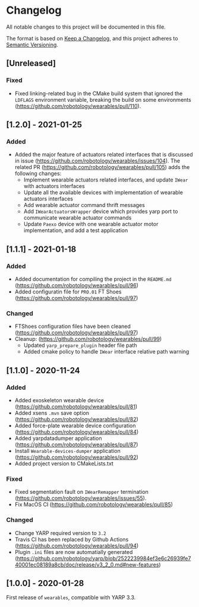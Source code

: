 # Changelog
All notable changes to this project will be documented in this file.

The format is based on [Keep a Changelog](https://keepachangelog.com/en/1.0.0/),
and this project adheres to [Semantic Versioning](https://semver.org/spec/v2.0.0.html).

## [Unreleased]

### Fixed
  - Fixed linking-related bug in the CMake build system that ignored the `LDFLAGS`  environment variable, breaking the build on some environments (https://github.com/robotology/wearables/pull/110).

## [1.2.0] - 2021-01-25

### Added
- Added the major feature of actuators related interfaces that is discussed in issue (https://github.com/robotology/wearables/issues/104). The related PR (https://github.com/robotology/wearables/pull/105) adds the following changes:
  - Implement wearable actuators related interfaces, and update `IWear` with actuators interfaces
  - Update all the available devices with implementation of wearable actuators interfaces
  - Add wearable actuator command thrift messages
  - Add `IWearActuatorsWrapper` device which provides yarp port to communicate wearable actuator commands
  - Update `Paexo` device with one wearable actuator motor implementation, and add a test application

## [1.1.1] - 2021-01-18

### Added
- Added documentation for compiling the project in the `README.md` (https://github.com/robotology/wearables/pull/96)
- Added configuratin file for `PRO.01` FT Shoes (https://github.com/robotology/wearables/pull/97)

### Changed
- FTShoes configuration files have been cleaned (https://github.com/robotology/wearables/pull/97)
- Cleanup: (https://github.com/robotology/wearables/pull/99)
    - Updated `yarp_prepare_plugin` header file path
    - Added cmake policy to handle `IWear` interface relative path warning

## [1.1.0] - 2020-11-24

### Added
- Added exoskeleton wearable device (https://github.com/robotology/wearables/pull/81)
- Added xsens `.mvn` save option (https://github.com/robotology/wearables/pull/82)
- Added force-plate wearable device configuration (https://github.com/robotology/wearables/pull/84)
- Added yarpdatadumper application (https://github.com/robotology/wearables/pull/87)
- Install `Wearable-devices-dumper` application (https://github.com/robotology/wearables/pull/92)
- Added project version to CMakeLists.txt

### Fixed
- Fixed segmentation fault on `IWearRemapper` termination (https://github.com/robotology/wearables/issues/55).
- Fix MacOS CI (https://github.com/robotology/wearables/pull/85)

### Changed
- Change YARP required version to `3.2`
- Travis CI has been replaced by Github Actions (https://github.com/robotology/wearables/pull/94)
- Plugin `.ini` files are now automatially generated (https://github.com/robotology/yarp/blob/2522239984ef3e6c26939fe740001ec08189a8cb/doc/release/v3_2_0.md#new-features)

## [1.0.0] - 2020-01-28

First release of `wearables`, compatible with YARP 3.3.
